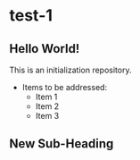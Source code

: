 # test-1

## Hello World!

This is an initialization repository.

- Items to be addressed:
  - Item 1
  - Item 2
  - Item 3

## New Sub-Heading
